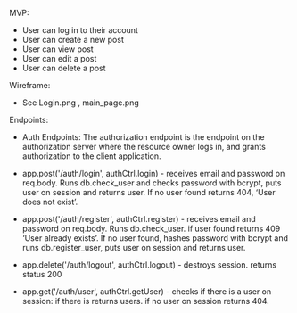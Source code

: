 MVP:

* User can log in to their account <!-- This is an auth function -->
* User can create a new post <!--  Pass CRUD *create* -->
* User can view post <!--  Pass CRUD *read* -->
* User can edit a post <!--  Pass CRUD *update* -->
* User can delete a post <!--  Pass CRUD *delete* -->




Wireframe:

* See Login.png , main_page.png



Endpoints:

* Auth Endpoints: The authorization endpoint is the endpoint on the authorization server where the resource owner logs in, and grants authorization to the client application.
- app.post('/auth/login', authCtrl.login) - receives email and password on req.body. Runs db.check_user and checks password with bcrypt, puts user on session and returns user. If no user found returns 404, ‘User does not exist’.

- app.post('/auth/register', authCtrl.register) - receives email and password on req.body. Runs db.check_user. if user found returns 409 ‘User already exists’. If no user found, hashes password with bcrypt and runs db.register_user, puts user on session and returns user.

- app.delete('/auth/logout', authCtrl.logout) - destroys session. returns status 200

- app.get('/auth/user', authCtrl.getUser) - checks if there is a user on session: if there is returns users. if no user on session returns 404.
